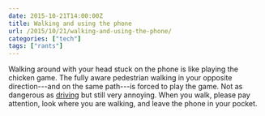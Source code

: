 ```yaml
---
date: 2015-10-21T14:00:00Z
title: Walking and using the phone
url: /2015/10/21/walking-and-using-the-phone/
categories: ["tech"]
tags: ["rants"]
---
```


Walking around with your head stuck on the phone is like playing the chicken game. The fully aware pedestrian walking in your opposite direction---and on the same path---is forced to play the game. Not as dangerous as [driving](/2006/05/16/do-not-phone-and-drive/) but still very annoying. When you walk, please pay attention, look where you are walking, and leave the phone in your pocket.

